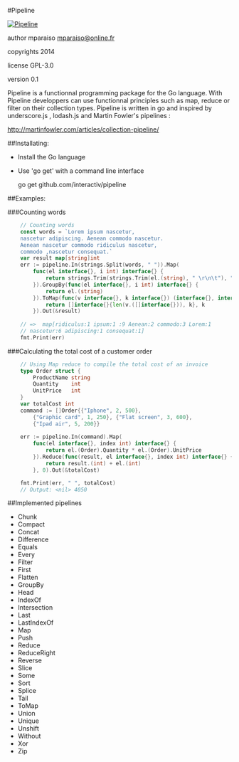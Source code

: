 #Pipeline

[![Pipeline](https://godoc.org/github.com/interactiv/pipeline?status.svg)](http://godoc.org/github.com/interactiv/pipeline)

author mparaiso <mparaiso@online.fr>

copyrights 2014

license GPL-3.0

version 0.1

Pipeline is a functionnal programming package for the Go language. With Pipeline developpers can use 
functionnal principles such as map, reduce or filter on their collection types. Pipeline is written in go and inspired by underscore.js , lodash.js and Martin Fowler's pipelines :

http://martinfowler.com/articles/collection-pipeline/




##Installating:

* Install the Go language

* Use 'go get' with a command line interface

    go get github.com/interactiv/pipeline

##Examples:

###Counting words

```go
    // Counting words
    const words = `Lorem ipsum nascetur,
    nascetur adipiscing. Aenean commodo nascetur.
    Aenean nascetur commodo ridiculus nascetur,
    commodo ,nascetur consequat.`
    var result map[string]int
    err := pipeline.In(strings.Split(words, " ")).Map(
		func(el interface{}, i int) interface{} {
        	return strings.Trim(strings.Trim(el.(string), " \r\n\t"), ".,!")
    	}).GroupBy(func(el interface{}, i int) interface{} {
    		return el.(string)
    	}).ToMap(func(v interface{}, k interface{}) (interface{}, interface{}) {
    		return []interface{}{len(v.([]interface{})), k}, k
    	}).Out(&result)
    
    // =>  map[ridiculus:1 ipsum:1 :9 Aenean:2 commodo:3 Lorem:1 
	// nascetur:6 adipiscing:1 consequat:1]
    fmt.Print(err)     
```

###Calculating the total cost of a customer order

```go
	// Using Map reduce to compile the total cost of an invoice
	type Order struct {
		ProductName string
		Quantity    int
		UnitPrice   int
	}
	var totalCost int
	command := []Order{{"Iphone", 2, 500}, 
		{"Graphic card", 1, 250}, {"Flat screen", 3, 600}, 
		{"Ipad air", 5, 200}}
		
	err := pipeline.In(command).Map(
		func(el interface{}, index int) interface{} {
			return el.(Order).Quantity * el.(Order).UnitPrice
		}).Reduce(func(result, el interface{}, index int) interface{} {
			return result.(int) + el.(int)
		}, 0).Out(&totalCost)

	fmt.Print(err, " ", totalCost)
	// Output: <nil> 4050
```

##Implemented pipelines 

* Chunk
* Compact
* Concat
* Difference
* Equals
* Every
* Filter
* First
* Flatten
* GroupBy
* Head
* IndexOf
* Intersection
* Last
* LastIndexOf
* Map
* Push
* Reduce
* ReduceRight
* Reverse
* Slice
* Some
* Sort
* Splice
* Tail
* ToMap
* Union
* Unique
* Unshift
* Without
* Xor
* Zip

